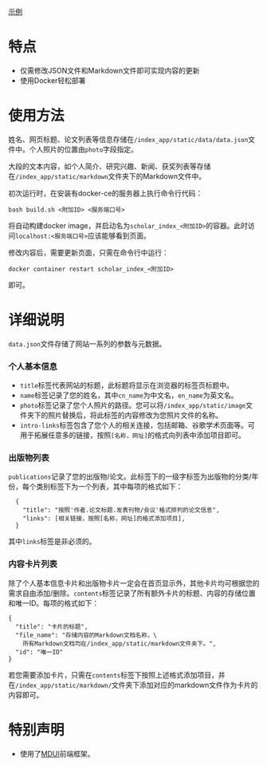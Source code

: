 [示例](http://www.loganlin.top)

# 特点

- 仅需修改JSON文件和Markdown文件即可实现内容的更新
- 使用Docker轻松部署

# 使用方法

姓名、网页标题、论文列表等信息存储在`/index_app/static/data/data.json`文件中。个人照片的位置由`photo`字段指定。

大段的文本内容，如个人简介、研究兴趣、新闻、获奖列表等存储在`/index_app/static/markdown`文件夹下的Markdown文件中。

初次运行时，在安装有docker-ce的服务器上执行命令行代码：

    bash build.sh <附加ID> <服务端口号>

将自动构建docker image，并启动名为`scholar_index_<附加ID>`的容器。此时访问`localhost:<服务端口号>`应该能够看到页面。

修改内容后，需要更新页面，只需在命令行中运行：

    docker container restart scholar_index_<附加ID>

即可。

# 详细说明

`data.json`文件存储了网站一系列的参数与元数据。

### 个人基本信息

- `title`标签代表网站的标题，此标题将显示在浏览器的标签页标题中。
- `name`标签记录了您的姓名，其中`cn_name`为中文名，`en_name`为英文名。
- `photo`标签记录了您个人照片的路径。您可以将`/index_app/static/image`文件夹下的照片替换后，将此标签的内容修改为您照片文件的名称。
- `intro-links`标签包含了您个人的相关连接，包括邮箱、谷歌学术页面等。可用于拓展任意多的链接，按照`[名称，网址]`的格式向列表中添加项目即可。

### 出版物列表

`publications`记录了您的出版物/论文。此标签下的一级字标签为出版物的分类/年份，每个类别标签下为一个列表，其中每项的格式如下：

      {
        "title": "按照'作者.论文标题.发表刊物/会议'格式排列的论文信息",
        "links": [相关链接，按照[名称，网址]的格式添加项目],
      }

其中`links`标签是非必须的。

### 内容卡片列表

除了个人基本信息卡片和出版物卡片一定会在首页显示外，其他卡片均可根据您的需求自由添加/删除。`contents`标签记录了所有额外卡片的标题、内容的存储位置和唯一ID。每项的格式如下：

    {
      "title": "卡片的标题",
      "file_name": "存储内容的Markdown文档名称，\
        所有Markdown文档均在/index_app/static/markdown文件夹下。",
      "id": "唯一ID"
    }

若您需要添加卡片，只需在`contents`标签下按照上述格式添加项目，并在`/index_app/static/markdown/`文件夹下添加对应的markdown文件作为卡片的内容即可。

# 特别声明

- 使用了[MDUI](https://www.mdui.org)前端框架。